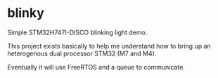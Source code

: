 # blinky

Simple STM32H747I-DISCO blinking light demo.  

This project exists basically to help me understand how to bring up an heterogenous dual processor STM32 (M7 and M4).

Eventually it will use FreeRTOS and a queue to communicate.
